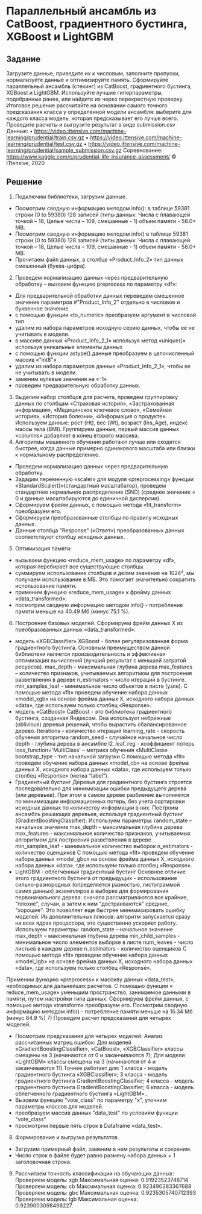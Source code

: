 # Параллельный ансамбль из CatBoost, градиентного бустинга, XGBoost и LightGBM
## Задание
Загрузите данные, приведите их к числовым, заполните пропуски, нормализуйте данные и оптимизируйте память.
Сформируйте параллельный ансамбль (стекинг) из CatBoost, градиентного бустинга, XGBoost и LightGBM. Используйте лучшие гиперпараметры, подобранные ранее, или найдите их через перекрестную проверку. Итоговое решение рассчитайте на основании самого точного предсказания класса у определенной модели ансамбля: выберите для каждого класса модель, которая предсказывает его лучше всего.
Проведите расчеты и выгрузите результат в виде submission.csv
Данные:
•	https://video.ittensive.com/machine-learning/prudential/train.csv.gz
•	https://video.ittensive.com/machine-learning/prudential/test.csv.gz
•	https://video.ittensive.com/machine-learning/prudential/sample_submission.csv.gz
Соревнование: https://www.kaggle.com/c/prudential-life-insurance-assessment/
© ITtensive, 2020
## Решение
1) Подключим библиотеки, загрузим данные.
- Посмотрим сводную информацию методом info():
в таблице 59381 строки (0 to 59380)
128 записей (типы данных: Числа с плавающей точкой – 18, Целые числа – 109, смешанные - 1)
объем памяти - 58.0+ MB.
- Посмотрим сводную информацию методом info()
в таблице 59381 строки (0 to 59380)
128 записей (типы данных: Числа с плавающей точкой – 18, Целые числа – 109, смешанные - 1)
объем памяти - 58.0+ MB.
- Прочитаем файл данных, в столбце «Product_Info_2» тип данных смешенный (буква-цифра).
2) Проведем нормализацию данных через предварительную обработку – вызовем функцию  preprocess по параметру «df»:
- Для предварительной обработки данных переведем смешенное значение параметров #"Product_Info_2" отдельно в числовое и буквенное значение 
- с помощью функции «to_numeric» преобразуем аргумент в числовой тип
- удалим из набора параметров исходную серию данных, чтобы ее не учитывать в модели.   
- в массиве данных «Product_Info_2_1» используя метод «unique()» используя уникальные элементы данных
- с помощью функции astype() данные преобразуем  в целочисленный массив «"int8"»
- удалим из набора параметров  данные «Product_Info_2_1», чтобы ее не учитывать в модели.      
- заменим нулевые значения на «-1»
- проведем предварительную обработку данных.
3) Выделим набор столбцов для расчета, проведем группировку данных по столбцам «Страховая история», «Застрахованная информация», «Медицинское ключевое слово», «Семейная история», «История болезни», «Информация о продукте».
Используем данные: рост (Ht), вес (Wt), возраст (Ins_Age), индекс массы тела (BMI).
Группируем данные, первый массив данных «columns» добавляет в конец второго массива.
4) Алгоритмы машинного обучения работают лучше или сходятся быстрее, когда данные примерно одинакового масштаба или близки к нормальному распределению.
- Проведем нормализацию данных через предварительную обработку.
- Зададим переменную «scaler» для модуля «preprocessing» функции «StandardScaler()»(стандартный масштабатор), проведем стандартное нормальное распределение (SND) (среднее значение = 0 и данные масштабируются до единичной дисперсии).
- Сформируем фрейм данных, с помощью метода «fit_transform» преобразуем его.
- Сформируем преобразованные столбцы по правилу исходных данных.
- Данные столбца "Response" («Ответ») преобразованных данных соответствуют столбцу исходных данных.
5) Оптимизация памяти:
- вызываем функцию «reduce_mem_usage» по параметру «df», которая перебирает все существующие столбцы. 
- суммируем использование столбцов и делим значение на 1024², мы получаем использование в МБ. Это помогает значительно сократить использование памяти.
- применим функцию «reduce_mem_usage» к фрейму данных «data_transformed».
- посмотрим сводную информацию методом info() - потребление памяти меньше на 40.49 Мб (минус 75.1 %).
6) Построение базовых моделей. Сформируем фрейм данных Х из преобразованных данных «data_transformed».
- модель «XGBClassifier»
XGBoost - более регуляризованная форма градиентного бустинга.
Основным преимуществом данной библиотеки является производительность и эффективная оптимизация вычислений (лучший результат с меньшей затратой ресурсов).
max_depth – максимальная глубина дерева
max_features  – количество признаков, учитываемых алгоритмом для построения разветвления  в дереве
n_estimators – число итераций в бустинге.
min_samples_leaf – минимальное число объектов в листе (узле).
С помощью метода  «fit» проведем обучение набора данных «model_xgb» на основе фрейма данных Х, исходного набора данных «data», где используем только столбец «Response».
-  модель «CatBoost»
CatBoost - это библиотека градиентного бустинга, созданная Яндексом. Она использует небрежные (oblivious) деревья решений, чтобы вырастить сбалансированное дерево. 
Iterations – количество итераций
learning_rate - скорость обучения алгоритма
random_seed - случайное начальное число
depth -  глубина дерева в ансамбле
l2_leaf_reg - коэффициент потерь
loss_function='MultiClass' – метрика обучения «MultiClass»
bootstrap_type - тип начальной загрузки
С помощью метода  «fit» проведем обучение набора данных «model_cb» на основе фрейма данных Х, исходного набора данных «data», где используем только столбец «Response» (метка “label”).
- Градиентный бустинг
Деревья для градиентного бустинга строятся последовательно для минимизации ошибки предыдущего дерева (или деревьев). При этом в самом дереве разбиение выполняется по минимизации информационных потерь, без учета сортировки исходных данных по количеству информации в них.
Построим ансамбль решающих деревьев, используя градиентный бустинг (GradientBoostingClassifier). 
Используем параметры: 
random_state – начальное значение
max_depth – максимальная глубина дерева
max_features - максимальное количество признаков, учитываемых алгоритмом для построения разветвления  в дереве
min_samples_leaf - минимальное количество выборок
n_estimators - количество оценщиков
С помощью метода  «fit» проведем обучение набора данных «model_gbc» на основе фрейма данных Х, исходного набора данных «data», где используем только столбец «Response».
- LightGBM - облегченный  градиентный бустинг
Основное отличие этого градиентного бустинга от предыдущих - использование сильно-разнородных (определяется разностью, гистограммой самих данных) экземпляров в выборке для формирования первоначального дерева: сначала рассматриваются все крайние, "плохие", случаи, а затем к ним "достраиваются" средние, "хорошие". Это позволяет еще быстрее минимизировать ошибку моделей.
Из дополнительных плюсов: алгоритм запускается сразу на всех ядрах процессора, это существенно ускоряет работу.
Используем параметры: 
random_state – начальное значение
max_depth – максимальная глубина дерева
min_child_samples - минимальное число элементов выборке в листе
num_leaves - число листьев в каждом дереве
n_estimators - количество оценщиков
С помощью метода  «fit» проведем обучение набора данных «model_lgb» на основе фрейма данных Х, исходного набора данных «data», где используем только столбец «Response».

Применим функцию «preprocess» к массиву  данных «data_test», необходимых для дальнейших расчетов.
С помощью функции « reduce_mem_usage»  уменьшим пространство, занимаемое данными в памяти, путем настройки типа данных.
Сформируем фрейм данных, с помощью метода «transform» преобразуем его.
Посмотрим сводную информацию методом info() - потребление памяти меньше на 16.34 Мб (минус 84.9 %)
7) Проведем расчет предсказаний для четырех моделей.
- Посмотрим предсказания для четырех моделей: 
Анализ рассчитанных матриц ошибок:
Для моделей «GradientBoostingClassifier», «CatBoost», «XGBClassifier»
классы смещены на 3 (начинаются от 0 и заканчиваются 7); 
Для модели «LightGBM» классы смещены на 3 (начинаются от 4 и заканчиваются 11) Точнее работает для: 1 класса - модель градиентного бустинга «XGBClassifier»; 3 класса - модель градиентного бустинга GradientBoostingClassifier; 4 класса - модель градиентного бустинга GradientBoostingClassifier; 6 класса - модель облегченного градиентного бустинга «LightGBM»..
- Вызовим функцию "vote_class" по параметру "x", уточним параметры классов для моделей.
- преобразуем массив данных "data_test" по условиям функции "vote_class"
- просмотрим первые пять строк в Dataframe «data_test».
8) Формирование и выгрузка результатов.
- Загрузим примерный файл, заменим в нем результаты и сохраним.
- Число строк в файле будет равно размену набора данных + 1 заголовочная строка.
9) Рассчитаем точность классификации на обучающих данных:
Проверяем модель: xgb Максимальная оценка: 0.91923523748714
Проверяем модель: cb Максимальная оценка: 0.923490383367688
Проверяем модель: gbc Максимальная оценка: 0.9235305740712393
Проверяем модель: lgb Максимальная оценка: 0.9239003098498227.








